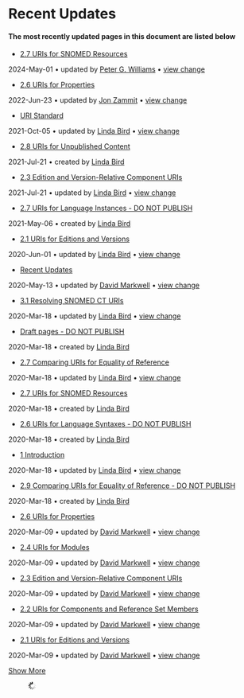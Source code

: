 # Recent Updates

#### The most recently updated pages in this document are listed below

* [2.7 URIs for SNOMED Resources](2.7-URIs-for-SNOMED-Resources_106700321.html)

2024-May-01 • updated by [Peter G. Williams](display/~pwilliams/) • [view change](pages/diffpagesbyversion.action)

* [2.6 URIs for Properties](2.6-URIs-for-Properties_29951168.html)

2022-Jun-23 • updated by [Jon Zammit](display/~jzammit/) • [view change](pages/diffpagesbyversion.action)

* [URI Standard](index.html)

2021-Oct-05 • updated by [Linda Bird](display/~lbird/) • [view change](pages/diffpagesbyversion.action)

* [2.8 URIs for Unpublished Content](2.8-URIs-for-Unpublished-Content_134520516.html)

2021-Jul-21 • created by [Linda Bird](display/~lbird/)

* [2.3 Edition and Version-Relative Component URIs](2.3-Edition-and-Version-Relative-Component-URIs_29951166.html)

2021-Jul-21 • updated by [Linda Bird](display/~lbird/) • [view change](pages/diffpagesbyversion.action)

* [2.7 URIs for Language Instances - DO NOT PUBLISH](2.7-URIs-for-Language-Instances---DO-NOT-PUBLISH_134520519.html)

2021-May-06 • created by [Linda Bird](display/~lbird/)

* [2.1 URIs for Editions and Versions](2.1-URIs-for-Editions-and-Versions_29951164.html)

2020-Jun-01 • updated by [Linda Bird](display/~lbird/) • [view change](pages/diffpagesbyversion.action)

* [Recent Updates](Recent-Updates_82884571.html)

2020-May-13 • updated by [David Markwell](display/~dmarkwell/) • [view change](pages/diffpagesbyversion.action)

* [3.1 Resolving SNOMED CT URIs](3.1-Resolving-SNOMED-CT-URIs_29951171.html)

2020-Mar-18 • updated by [Linda Bird](display/~lbird/) • [view change](pages/diffpagesbyversion.action)

* [Draft pages - DO NOT PUBLISH](Draft-pages---DO-NOT-PUBLISH_134520517.html)

2020-Mar-18 • created by [Linda Bird](display/~lbird/)

* [2.7 Comparing URIs for Equality of Reference](2.7-Comparing-URIs-for-Equality-of-Reference_29951169.html)

2020-Mar-18 • updated by [Linda Bird](display/~lbird/) • [view change](pages/diffpagesbyversion.action)

* [2.7 URIs for SNOMED Resources](2.7-URIs-for-SNOMED-Resources_237109584.html)

2020-Mar-18 • created by [Linda Bird](display/~lbird/)

* [2.6 URIs for Language Syntaxes - DO NOT PUBLISH](2.6-URIs-for-Language-Syntaxes---DO-NOT-PUBLISH_134520518.html)

2020-Mar-18 • created by [Linda Bird](display/~lbird/)

* [1 Introduction](1-Introduction_29951162.html)

2020-Mar-18 • updated by [Linda Bird](display/~lbird/) • [view change](pages/diffpagesbyversion.action)

* [2.9 Comparing URIs for Equality of Reference - DO NOT PUBLISH](2.9-Comparing-URIs-for-Equality-of-Reference---DO-NOT-PUBLISH_134520520.html)

2020-Mar-18 • created by [Linda Bird](display/~lbird/)

* [2.6 URIs for Properties](2.6-URIs-for-Properties_150900207.html)

2020-Mar-09 • updated by [David Markwell](display/~dmarkwell/) • [view change](pages/diffpagesbyversion.action)

* [2.4 URIs for Modules](2.4-URIs-for-Modules_29951167.html)

2020-Mar-09 • updated by [David Markwell](display/~dmarkwell/) • [view change](pages/diffpagesbyversion.action)

* [2.3 Edition and Version-Relative Component URIs](2.3-Edition-and-Version-Relative-Component-URIs_106701021.html)

2020-Mar-09 • updated by [David Markwell](display/~dmarkwell/) • [view change](pages/diffpagesbyversion.action)

* [2.2 URIs for Components and Reference Set Members](2.2-URIs-for-Components-and-Reference-Set-Members_29951165.html)

2020-Mar-09 • updated by [David Markwell](display/~dmarkwell/) • [view change](pages/diffpagesbyversion.action)

* [2.1 URIs for Editions and Versions](2.1-URIs-for-Editions-and-Versions_110330881.html)

2020-Mar-09 • updated by [David Markwell](display/~dmarkwell/) • [view change](pages/diffpagesbyversion.action)

[Show More](plugins/recently-updated/changes.action)

<figure><img src="images/wait.gif" alt="Please wait"><figcaption></figcaption></figure>
